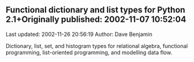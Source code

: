 ## Functional dictionary and list types for Python 2.1+Originally published: 2002-11-07 10:52:04 
Last updated: 2002-11-26 20:56:19 
Author: Dave Benjamin 
 
Dictionary, list, set, and histogram types for relational algebra, functional programming, list-oriented programming, and modelling data flow.